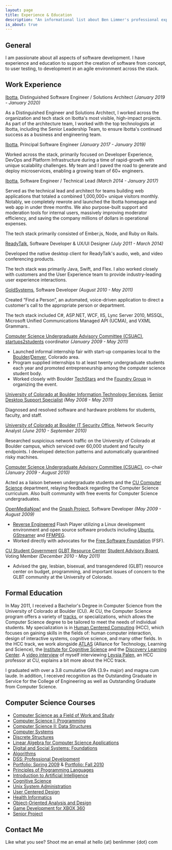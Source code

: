 ```yaml
---
layout: page
title: Experience & Education
description: "An informational list about Ben Limmer's professional experience and educational background"
is_about: true
---
```


## General

I am passionate about all aspects of software development. I have experience and education to support the creation of software from concept, to user testing, to development in an agile environment across the stack.

## Work Experience

[Ibotta](https://www.ibotta.com/), Distinguished Software Engineer / Solutions Architect _(January 2019 - January 2020)_

As a Distinguished Engineer and Solutions Architect, I worked across the organization and tech stack on Ibotta's most visible, high-impact projects. As part of the architecture team, I worked with the top technologists at Ibotta, including the Senior Leadership Team, to ensure Ibotta's continued success as a business and engineering team.

[Ibotta](https://www.ibotta.com/), Principal Software Engineer _(January 2017 - January 2019)_

Worked across the stack, primarily focused on Developer Experience, DevOps and Platform Infrastructure during a time of rapid-growth with unique scalability challenges. My team and I paved the road to generate and deploy microservices, enabling a growing team of 60+ engineers.

[Ibotta](https://www.ibotta.com/), Software Engineer / Technical Lead _(March 2014 - January 2017)_

Served as the technical lead and architect for teams building web applications that totaled a combined 1,000,000+ unique visitors monthly. Notably, we completely rewrote and launched the Ibotta homepage and web app in under three months. We also purpose-built support and moderation tools for internal users, massively improving moderator efficiency, and saving the company millions of dollars in operational expenses.

The tech stack primarily consisted of Ember.js, Node, and Ruby on Rails.

[ReadyTalk](http://www.readytalk.com/), Software Developer & UX/UI Designer _(July 2011 - March 2014)_

Developed the native desktop client for ReadyTalk's audio, web, and video conferencing products.

The tech stack was primarily Java, Swift, and Flex. I also worked closely with customers and the User Experience team to provide industry-leading user experience interactions.

[GoldSystems](http://www.goldsys.com), Software Developer _(August 2010 - May 2011)_

Created “Find a Person”, an automated, voice-driven application to direct a customer's call to the appropriate person or department.

The tech stack included C#, ASP.NET, WCF, IIS, Lync Server 2010, MSSQL, Microsoft Unified Communications Managed API (UCMA), and VXML Grammars..

[Computer Science Undergraduate Advisory Committee (CSUAC)](http://www.cs.colorado.edu/ugrad/csuac/), [startups2students](http://startup2student.pbworks.com) coordinator _(January 2009 - May 2011)_

- Launched informal internship fair with start-up companies local to the [Boulder](http://en.wikipedia.org/wiki/Boulder,_Colorado)/[Denver](http://en.wikipedia.org/wiki/Denver), Colorado area.
- Program supplied internships to at least twenty undergraduate students each year and promoted entrepreneurship among the computer science student body.
- Worked closely with Boulder [TechStars](http://techstars.org/) and the [Foundry Group](http://www.foundrygroup.com) in organizing the event.

[University of Colorado at Boulder Information Technology Services](http://www.colorado.edu/its), [Senior Desktop Support Specialist](http://www.colorado.edu/its/support/bugbusters.html) _(May 2008 - May 2011)_

Diagnosed and resolved software and hardware problems for students, faculty, and staff.

[University of Colorado at Boulder IT Security Office](http://www.colorado.edu/its/security/), Network Security Analyst _(June 2010 - September 2010)_

Researched suspicious network traffic on the University of Colorado at Boulder campus, which serviced over 60,000 student and faculty endpoints. I developed detection patterns and automatically quarantined risky machines.

[Computer Science Undergraduate Advisory Committee (CSUAC)](http://www.cs.colorado.edu/ugrad/csuac/), co-chair _(January 2009 - August 2010)_

Acted as a liaison between undergraduate students and the [CU Computer Science](http://cs.colorado.edu) department, relaying feedback regarding the Computer Science curriculum. Also built community with free events for Computer Science undergraduates.

[OpenMediaNow!](http://www.openmedianow.org/) and the [Gnash Project](http://www.gnu.org/software/gnash/), Software Developer _(May 2009 - August 2009)_

- [Reverse Engineered](http://en.wikipedia.org/wiki/Reverse_engineering) Flash Player utilizing a Linux development environment and open source software products including [Ubuntu](http://www.ubuntu.com/), [GStreamer](http://www.gstreamer.net/) and [FFMPEG](http://www.ffmpeg.org).
- Worked directly with advocates for the [Free Software Foundation](http://www.fsf.org/) (FSF).

[CU Student Government](http://cusg.colorado.edu/) [GLBT Resource Center](http://www.colorado.edu/glbtrc/index.html) [Student Advisory Board](http://www.colorado.edu/glbtrc/getinvolved.html), Voting Member _(December 2010 - May 2011)_

- Advised the gay, lesbian, bisexual, and transgendered (GLBT) resource center on budget, programming, and important issues of concern to the GLBT community at the University of Colorado.

## Formal Education

In May 2011, I received a Bachelor's Degree in Computer Science from the University of Colorado at Boulder (CU). At CU, the Computer Science program offers a variety of [tracks](http://www.cs.colorado.edu/ugrad/bs/tracks/), or specializations, which allows the Computer Science degree to be tailored to meet the needs of individual students. My specialization is in [Human Centered Computing](http://www.cs.colorado.edu/ugrad/bs/requirements/2010-2011/hcc.html) (HCC), which focuses on gaining skills in the fields of: human computer interaction, design of interactive systems, cognitive science, and many other fields. In the HCC track, we work alongside [ATLAS](http://www.colorado.edu/ATLAS/home.html) (Alliance for Technology, Learning and Science), the [Institute for Cognitive Science](http://ics.colorado.edu/) and the [Discovery Learning Center](http://engineering.colorado.edu/DLC/index.html). A [video interview](http://www.cs.colorado.edu/ugrad/bs/tracks/videos/hcc.mov) of myself interviewing [Leysia Palen](http://www.cs.colorado.edu/~palen/Home/Welcome.html), an HCC professor at CU, explains a bit more about the HCC track.

I graduated with over a 3.8 cumulative GPA (3.9+ major) and magna cum laude. In addition, I received recognition as the Outstanding Graduate in Service for the College of Engineering as well as Outstanding Graduate from Computer Science.

## Computer Science Courses

- [Computer Science as a Field of Work and Study](http://www.cs.colorado.edu/courses/csci1000.html)
- [Computer Science I: Programming](http://www.cs.colorado.edu/courses/csci1300.html)
- [Computer Science II: Data Structures](http://www.cs.colorado.edu/courses/csci2270.html)
- [Computer Systems](http://www.cs.colorado.edu/courses/csci2400.html)
- [Discrete Structures](http://www.cs.colorado.edu/courses/csci2824.html)
- [Linear Algebra for Computer Science Applications](http://www.cs.colorado.edu/courses/csci2830linear.html)
- [Digital and Social Systems: Foundations](http://www.cs.colorado.edu/courses/csci3002.html)
- [Algorithms](http://www.cs.colorado.edu/courses/csci3104.html)
- [DSS: Professional Development](http://www.cs.colorado.edu/courses/csci3112.html)
- [Portfolio: Spring 2009](http://groups.google.com/group/dsspd/web/ben-limmers-weekly-update?pli=1) & [Portfolio: Fall 2010](https://sites.google.com/site/hccpdforum/home/ben-limmer-s-updates)
- [Principles of Programming Languages](http://www.cs.colorado.edu/courses/csci3155.html)
- [Introduction to Artificial Intelligence](http://www.cs.colorado.edu/courses/csci3202.html)
- [Cognitive Science](http://www.cs.colorado.edu/courses/csci3702.html)
- [Unix System Administration](http://www.cs.colorado.edu/courses/csci4113.html)
- [User Centered Design](http://www.cs.colorado.edu/courses/csci4839.html)
- [Health Informatics](http://www.cs.colorado.edu/courses/csci4312.html)
- [Object-Oriented Analysis and Design](http://www.cs.colorado.edu/courses/csci4448.html)
- [Game Development for XBOX 360](http://www.cs.colorado.edu/courses/csci4830xbox360.html)
- [Senior Project](http://www.cs.colorado.edu/~sanders/csci4308/)

## Contact Me

Like what you see? Shoot me an email at hello {at} benlimmer {dot} com
